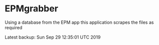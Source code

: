 # EPMgrabber
Using a database from the EPM app this application scrapes the files as required


Latest backup: Sun Sep 29 12:35:01 UTC 2019
